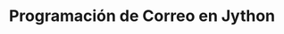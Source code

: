 ---
title: "Programación de Correo en Jython"
url: /es/java/programming-email-in-jython/
weight: 10
type: docs
---